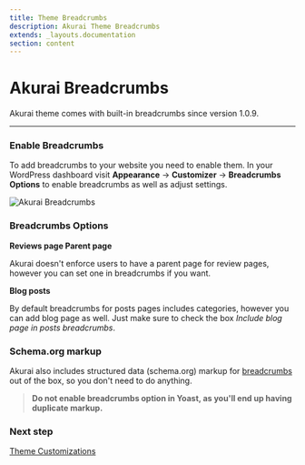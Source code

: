 ```yaml
---
title: Theme Breadcrumbs
description: Akurai Theme Breadcrumbs
extends: _layouts.documentation
section: content
---
```


# Akurai Breadcrumbs

Akurai theme comes with built-in breadcrumbs since version 1.0.9.

---

### Enable Breadcrumbs

To add breadcrumbs to your website you need to enable them. In your WordPress dashboard visit **Appearance** &#8594; **Customizer** &#8594; **Breadcrumbs Options** to enable breadcrumbs as well as adjust settings.

![Akurai Breadcrumbs](https://media.dinomatic.com/images/docs/akurai/customizer/breadcrumbs-options.png)

### Breadcrumbs Options

**Reviews page Parent page**

Akurai doesn't enforce users to have a parent page for review pages, however you can set one in breadcrumbs if you want.

**Blog posts**

By default breadcrumbs for posts pages includes categories, however you can add blog page as well. Just make sure to check the box _Include blog page in posts breadcrumbs_.

### Schema.org markup

Akurai also includes structured data (schema.org) markup for [breadcrumbs](https://developers.google.com/search/docs/data-types/breadcrumb) out of the box, so you don't need to do anything.

> **Do not enable breadcrumbs option in Yoast, as you'll end up having duplicate markup.**

### Next step

[Theme Customizations](/docs/akurai/customizations/)
